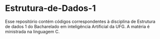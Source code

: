 # Estrutura-de-Dados-1
Esse repositório contém códigos correspondentes à disciplina de Estrutura de dados 1 do Bacharelado em inteligência Artificial da UFG. A matéria é ministrada na linguagem C.
